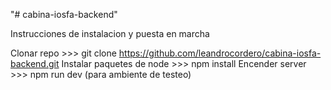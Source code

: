 "# cabina-iosfa-backend" 

Instrucciones de instalacion y puesta en marcha

Clonar repo >>> git clone https://github.com/leandrocordero/cabina-iosfa-backend.git
Instalar paquetes de node >>> npm install
Encender server >>> npm run dev (para ambiente de testeo)
